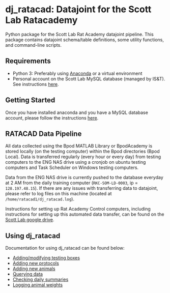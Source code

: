 # dj_ratacad: Datajoint for the Scott Lab Ratacademy

Python package for the Scott Lab Rat Academy datajoint pipeline. This package contains datajoint schema/table definitions, some utility functions, and command-line scripts.

## Requirements

- Python 3: Preferably using [Anaconda](https://www.anaconda.com/products/individual) or a virtual environment
- Personal account on the Scott Lab MySQL database (managed by IS&T). See instructions [here](docs/mysql.md).

## Getting Started

Once you have installed anaconda and you have a MySQL database account, please follow the instructions [here](docs/setup.md).

## RATACAD Data Pipeline

All data collected using the Bpod MATLAB Library or BpodAcademy is stored locally (on the testing computer) within the Bpod directories (Bpod Local). Data is transferred regularly (every hour or every day) from testing computers to the ENG NAS drive using a cronjob on ubuntu testing computers and Task Scheduler on Windows testing computers.

Data from the ENG NAS drive is currently pushed to the database everyday at 2 AM from the daily training computer (`RKC-SOM-LD-0003`, ip = `128.197.48.15`). If there are any issues with transferring data to datajoint, please refer to log files on this machine (located at `/home/ratacad1/dj_ratacad.log`).

Instructions for setting up Rat Academy Control computers, including instructions for setting up this automated data transfer, can be found on the [Scott Lab google drive](https://docs.google.com/document/d/1cAN6Vq61HbuDMiVo3U-vJHP5LDsBs5Y7RIQP8cbfAQg).

## Using dj_ratacad

Documentation for using dj_ratacad can be found below:
- [Adding/modifying testing boxes](docs/boxes.md#)
- [Adding new protocols](docs/boxes.md#adding-new-protocols)
- [Adding new animals](docs/animal.md)
- [Querying data](docs/query.md)
- [Checking daily summaries](docs/summary.md)
- [Logging animal weights](docs/weight.md)
